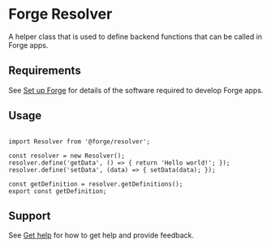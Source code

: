 # Forge Resolver

A helper class that is used to define backend functions that can be called in Forge apps.

## Requirements

See [Set up Forge](https://developer.atlassian.com/platform/forge/set-up-forge/) for details of the software required to develop Forge apps.

## Usage

```

import Resolver from '@forge/resolver';

const resolver = new Resolver();
resolver.define('getData', () => { return 'Hello world!'; });
resolver.define('setData', (data) => { setData(data); });

const getDefinition = resolver.getDefinitions();
export const getDefinition;

```

## Support

See [Get help](https://developer.atlassian.com/platform/forge/get-help/) for how to get help and provide feedback.
